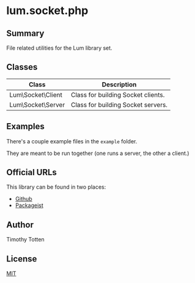 # lum.socket.php

## Summary

File related utilities for the Lum library set.

## Classes

| Class                   | Description                                       |
| ----------------------- | ------------------------------------------------- |
| Lum\Socket\Client       | Class for building Socket clients.                |
| Lum\Socket\Server       | Class for building Socket servers.                |

## Examples

There's a couple example files in the `example` folder.

They are meant to be run together (one runs a server, the other a client.)

## Official URLs

This library can be found in two places:

 * [Github](https://github.com/supernovus/lum.socket.php)
 * [Packageist](https://packagist.org/packages/lum/lum-socket)

## Author

Timothy Totten

## License

[MIT](https://spdx.org/licenses/MIT.html)
